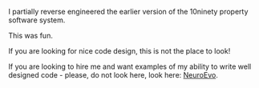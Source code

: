I partially reverse engineered the earlier version of the 10ninety property software system.

This was fun.

If you are looking for nice code design, this is not the place to look!

If you are looking to hire me and want examples of my ability to write well designed code - please,
do not look here, look here: [NeuroEvo](https://github.com/jamesbut/NeuroEvo). 
